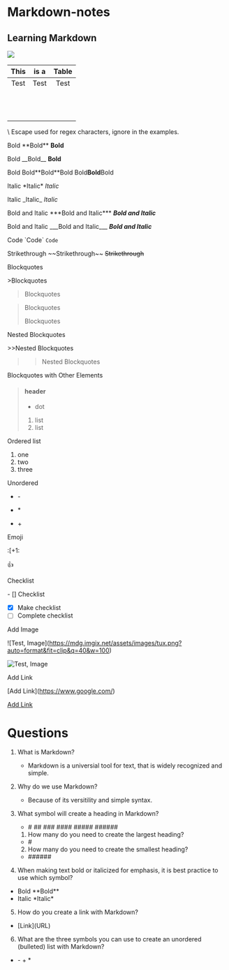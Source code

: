 # Markdown-notes


## Learning Markdown

[![](https://www.freecodecamp.org/news/content/images/size/w2000/2022/08/Markdown-cheatsheet.png)](https://dillinger.io/)

|        **This** |             **is a** |            **Table** |
| :--------------------: | :--------------------: | :--------------------: |
| Test | Test | Test |
|  |  |  |
|  |  |  |
|  |  |  |
|  |  |  |
|  |  |  |
|  |  |  |
|  |  |  |
|  |  |  |
|  |  |  |
|  |  |  |
|  |  |  |
|  |  |  |

\ Escape used for regex characters, ignore in the examples.

Bold \*\*Bold** **Bold**

Bold \_\_Bold__ __Bold__

Bold Bold\*\*Bold\*\*Bold Bold**Bold**Bold

Italic \*Italic* *Italic*

Italic \_Italic_ _Italic_

Bold and Italic \*\*\*Bold and Italic*** ***Bold and Italic*** 

Bold and Italic \_\_\_Bold and Italic___ ___Bold and Italic___

Code \`Code\` `Code`

Strikethrough \~\~Strikethrough~~ ~~Strikethrough~~

Blockquotes 

\>Blockquotes 

>Blockquotes

>Blockquotes
>
>Blockquotes

Nested Blockquotes

\>>Nested Blockquotes

>>Nested Blockquotes

Blockquotes with Other Elements

> #### header
> - dot
> 1. list
> 1. list

Ordered list
1. one
2. two
3. three

Unordered
- \-
* \*
+ \+

Emoji

\:[\+1\:

:+1:

Checklist

\- \[] Checklist

- [x] Make checklist
- [ ] Complete checklist

Add Image

\!\[Test, Image]\(https://mdg.imgix.net/assets/images/tux.png?auto=format&fit=clip&q=40&w=100)

![Test, Image](https://mdg.imgix.net/assets/images/tux.png?auto=format&fit=clip&q=40&w=100)


Add Link 

\[Add Link]\(https://www.google.com/) 

[Add Link](https://www.google.com/)

# Questions

1. What is Markdown?
    - Markdown is a universial tool for text, that is widely recognized and simple.
2. Why do we use Markdown?
    - Because of its versitility and simple syntax.
3. What symbol will create a heading in Markdown?
    - \# \## \### \#### \##### \######
    1. How many do you need to create the largest heading?
      - \#
      
    2. How many do you need to create the smallest heading?
      - \######
4. When making text bold or italicized for emphasis, it is best practice to use which symbol?
  - Bold \*\*Bold**
  - Italic \*Italic*
5. How do you create a link with Markdown?
  - \[Link]\(URL)
6. What are the three symbols you can use to create an unordered (bulleted) list with Markdown?
  - \- \+ \*
